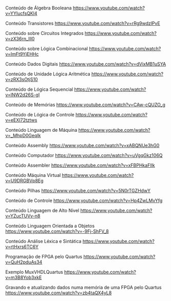 Conteúdo de Álgebra Booleana
https://www.youtube.com/watch?v=YYIucfsQKl4

Conteúdo Transistores
https://www.youtube.com/watch?v=rRg9wdzlPvE

Conteúdo sobre Circuitos Integrados
https://www.youtube.com/watch?v=zX36rn_lIl0

Conteúdo sobre Lógica Combinacional
https://www.youtube.com/watch?v=ImFt9YjEHHc

Conteúdo Dados Digitais
https://www.youtube.com/watch?v=dVixMB1uSYA

Conteúdo de Unidade Lógica Aritmética
https://www.youtube.com/watch?v=zRX3sOtjS10

Conteúdo de Lógica Sequencial
https://www.youtube.com/watch?v=lNW2d26S-gI

Conteúdo de Memórias
https://www.youtube.com/watch?v=CAw-cQUZO_g

Conteúdo de Lógica de Controle
https://www.youtube.com/watch?v=eEXI72tztws

Conteúdo Linguagem de Máquina
https://www.youtube.com/watch?v=_MhpD0Geqlk

Conteúdo Assembly
https://www.youtube.com/watch?v=xABQNUe3hG0

Conteúdo Computador
https://www.youtube.com/watch?v=uVgqGkz106Q

Conteúdo Assembler
https://www.youtube.com/watch?v=xFBPHkaFIlk

Conteúdo Máquina Virtual
https://www.youtube.com/watch?v=U9DRGBVp8Eg

Conteúdo Pilhas
https://www.youtube.com/watch?v=5N0rTGZHdwY

Conteúdo de Controle
https://www.youtube.com/watch?v=Hp4ZwLMvYfg

Conteúdo Linguagem de Alto Nível
https://www.youtube.com/watch?v=YZucTUVv-n8

Conteúdo Linguagem Orientada a Objetos
https://www.youtube.com/watch?v=-9Fj-ShFV_8

Conteúdo Análise Léxica e Sintática
https://www.youtube.com/watch?v=rtHxrs6TC6Y


Programação de FPGA pelo Quartus
https://www.youtube.com/watch?v=QuH2pduAs34

Exemplo MuxVHDLQuartus
https://www.youtube.com/watch?v=m3B8Yob3xkE

Gravando e atualizando dados numa memória de uma FPGA pelo Quartus
https://www.youtube.com/watch?v=zb4taQX4yL8
